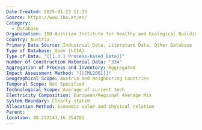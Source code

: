 ```yaml
---
Date Created: 2025-01-23 11:13
Source: https://www.ibo.at/en/
Category:
  - Database
Organization: IBO Austrian Institute for Healthy and Ecological Building GmbH
Country: Austria
Primary Data Source: Industrial Data, Literature Data, Other Database (Ecoinvent etc.)
Type of Database: Open (LCIA)
Type of Data: "[[1.3.1 Process-based Data]]"
Number of Construction Material Data: "334"
Aggregation of Process and Inventory: Aggregated
Impact Assessment Method: "[[CML2001]]"
Geographical Scope: Austria and Neighboring Countries
Temporal Scope: Not Specified
Technological Scope: Average of current tech
Electricity Composition: European/Regional Average Mix
System Boundary: Clearly stated
Allocation Method: Economic value and physical relation
Parent: 
location: 48.222143,16.354781
---
```


